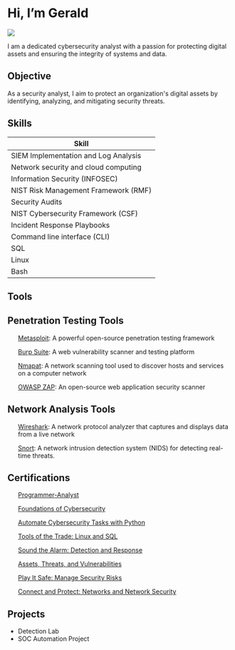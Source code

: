 # Hi, I’m Gerald

<a href="https://www.linkedin.com/in/gerald-gedeon-557292308"><img src="https://img.shields.io/badge/-LinkedIn-0072b1?&style=for-the-badge&logo=linkedin&logoColor=white" /></a>

I am a dedicated cybersecurity analyst with a passion for protecting digital assets and ensuring the integrity of systems and data.

## Objective
As a security analyst, I aim to protect an organization's digital assets by identifying, analyzing, and mitigating security threats.
## Skills

| Skill                                         | 
|-----------------------------------------------|
| SIEM Implementation and Log Analysis          | 
| Network security and cloud computing          | 
| Information Security (INFOSEC)                | 
| NIST Risk Management Framework (RMF)          | 
| Security Audits                               | 
| NIST Cybersecurity Framework (CSF)            | 
| Incident Response Playbooks                   | 
| Command line interface (CLI)                  | 
| SQL                                           | 
| Linux                                         | 
| Bash                                          | 
## Tools
## Penetration Testing Tools
<ul><a href="https://www.metasploit.com/">Metasploit</a>: A powerful open-source penetration testing framework</ul>
<ul><a href="https://portswigger.net/burp/">Burp Suite</a>: A web vulnerability scanner and testing platform</ul>
<ul><a href="https://nmap.org/">Nmapat</a>: A network scanning tool used to discover hosts and services on a computer network</ul>
<ul><a href="https://www.zaproxy.org/">OWASP ZAP</a>: An open-source web application security scanner</ul>  
<h2>Network Analysis Tools</h2>
<ul><a href="https://www.wireshark.org/">Wireshark</a>: A network protocol analyzer that captures and displays data from a live network</ul>
<ul><a href="https://snort.org/">Snort</a>: A network intrusion detection system (NIDS) for detecting real-time threats.</ul>

## Certifications
<div>
<ul><a href="https://www.cdicollege.ca/">Programmer-Analyst</a></ul>
<ul><a href="https://coursera.org/share/07a2c61d278deeb0c55890a2695b2949">Foundations of Cybersecurity</a></ul>
<ul><a href="https://coursera.org/share/cd305964a02aa95e72e9507e84243602">Automate Cybersecurity Tasks with Python</a></ul>
<ul><a href="https://coursera.org/share/6700223c064d0ea3071e4cdbc19bd567">Tools of the Trade: Linux and SQL</a></ul>
<ul><a href="https://coursera.org/share/f4d59a7d29d594d40a1f57b6decb97cc">Sound the Alarm: Detection and Response</a></ul>
<ul><a href="https://coursera.org/share/9217bfac5a85400032623e4d61e36a63">Assets, Threats, and Vulnerabilities</a></ul>
<ul><a href="https://coursera.org/share/434b5e4a66fcb01e54c96b13759448bb">Play It Safe: Manage Security Risks</a></ul>
<ul><a href="https://coursera.org/share/d89dbade0fec06948391ed17cb0962ed">Connect and Protect: Networks and Network Security</a></ul>

</div>
  
## Projects
- Detection Lab
- SOC Automation Project
<!---

zotron-hub/zotron-hub is a ✨ special ✨ repository because its `README.md` (this file) appears on your GitHub profile.
You can click the Preview link to take a look at your changes.
--->
